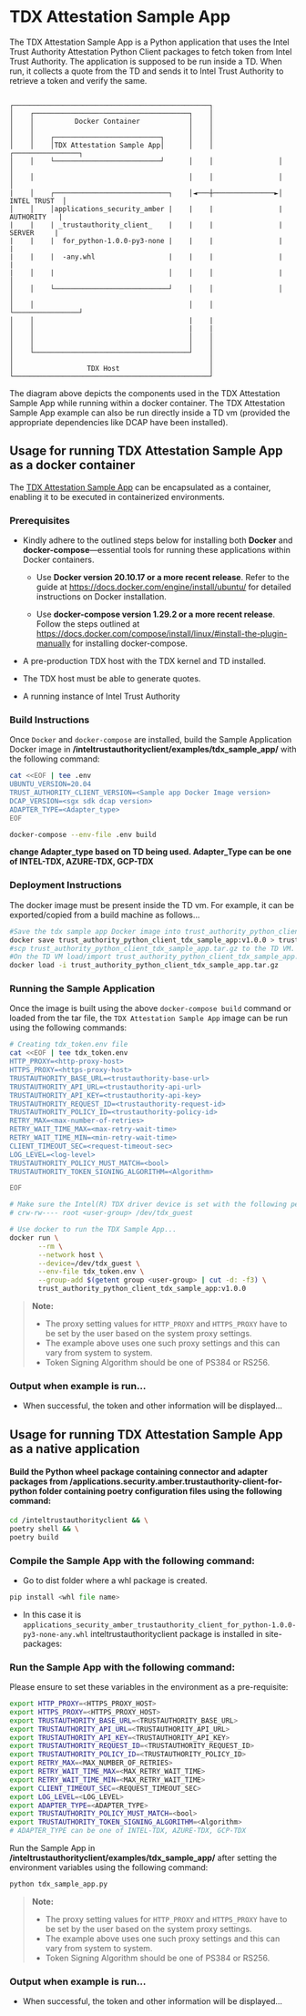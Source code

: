 # TDX Attestation Sample App
The TDX Attestation Sample App is a Python application that uses the Intel Trust Authority Attestation Python Client packages
to fetch token from Intel Trust Authority. The application is supposed to be run inside a TD. When run,
it collects a quote from the TD and sends it to Intel Trust Authority to retrieve a token and verify the same.

```

┌────────────────────────────────────────────────┐
│    ┌──────────────────────────────────────┐    │
│    │          Docker Container            │    │
│    │                                      │    │
│    │    ┌──────────────────────────┐      │    │
│    │    │TDX Attestation Sample App│      │    │                ┌────────────────┐
│    │    └──────────────────────────┘      │    │                │                │
│    │                                      │    │                │                │
|    │    ┌────────────────────────────┐    │◄───┼───────────────►│   INTEL TRUST  │
│    │    │applications_security_amber |    |    |                |    AUTHORITY   |
|    |    | _trustauthority_client_    |    |    |                |     SERVER     |
|    |    |  for_python-1.0.0-py3-none |    |    |                |                |
|    |    |  -any.whl                  |    |    |                |                |
|    │    |                            │    │    │                |                │
│    │    └────────────────────────────┘    │    │                │                │
│    │                                      │    │                └────────────────┘
│    │                                      |    |
│    │                                      |    |
│    │                                      │    │
│    │                                      │    │
│    └──────────────────────────────────────┘    │
│                                                │
│                  TDX Host                      │
└────────────────────────────────────────────────┘
```
The diagram above depicts the components used in the TDX Attestation Sample App while running within
a docker container. The TDX Attestation Sample App example can also be run directly inside a TD vm (provided
the appropriate dependencies like DCAP have been installed).


## Usage for running TDX Attestation Sample App as a docker container

The [TDX Attestation Sample App](../tdx_sample_app/tdx_sample_app.py) can be encapsulated as a container, enabling it to be executed in containerized environments.

### Prerequisites

- Kindly adhere to the outlined steps below for installing both <b>Docker</b> and <b>docker-compose</b>—essential tools for running these applications within Docker containers.

  - Use <b>Docker version 20.10.17 or a more recent release</b>. Refer to the guide at https://docs.docker.com/engine/install/ubuntu/ for detailed instructions on Docker installation.

  - Use <b>docker-compose version 1.29.2 or a more recent release</b>. Follow the steps outlined at https://docs.docker.com/compose/install/linux/#install-the-plugin-manually for installing docker-compose.

- A pre-production TDX host with the TDX kernel and TD installed.
- The TDX host must be able to generate quotes.
- A running instance of Intel Trust Authority 


### Build Instructions

Once `Docker` and `docker-compose` are installed, build the Sample Application Docker image in **/inteltrustauthorityclient/examples/tdx_sample_app/** with the following command:

```sh
cat <<EOF | tee .env
UBUNTU_VERSION=20.04
TRUST_AUTHORITY_CLIENT_VERSION=<Sample app Docker Image version>
DCAP_VERSION=<sgx sdk dcap version>
ADAPTER_TYPE=<Adapter_type>
EOF

docker-compose --env-file .env build
```
**change Adapter_type based on TD being used. Adapter_Type can be one of INTEL-TDX, AZURE-TDX, GCP-TDX**


### Deployment Instructions

The docker image must be present inside the TD vm.  For example, it can be exported/copied 
from a build machine as follows...
```sh
#Save the tdx sample app Docker image into trust_authority_python_client_tdx_sample_app.tar.gz
docker save trust_authority_python_client_tdx_sample_app:v1.0.0 > trust_authority_python_client_tdx_sample_app.tar.gz
#scp trust_authority_python_client_tdx_sample_app.tar.gz to the TD VM.
#On the TD VM load/import trust_authority_python_client_tdx_sample_app.tar.gz docker image using below command
docker load -i trust_authority_python_client_tdx_sample_app.tar.gz
``` 

### Running the Sample Application

Once the image is built using the above `docker-compose build` command or loaded from the tar file,
the `TDX Attestation Sample App` image can be run using the following commands:

```sh
# Creating tdx_token.env file
cat <<EOF | tee tdx_token.env
HTTP_PROXY=<http-proxy-host>
HTTPS_PROXY=<https-proxy-host>
TRUSTAUTHORITY_BASE_URL=<trustauthority-base-url>
TRUSTAUTHORITY_API_URL=<trustauthority-api-url>
TRUSTAUTHORITY_API_KEY=<trustauthority-api-key>
TRUSTAUTHORITY_REQUEST_ID=<trustauthority-request-id>
TRUSTAUTHORITY_POLICY_ID=<trustauthority-policy-id>
RETRY_MAX=<max-number-of-retries>
RETRY_WAIT_TIME_MAX=<max-retry-wait-time>
RETRY_WAIT_TIME_MIN=<min-retry-wait-time>
CLIENT_TIMEOUT_SEC=<request-timeout-sec>
LOG_LEVEL=<log-level>
TRUSTAUTHORITY_POLICY_MUST_MATCH=<bool>
TRUSTAUTHORITY_TOKEN_SIGNING_ALGORITHM=<Algorithm>

EOF

# Make sure the Intel(R) TDX driver device is set with the following permissions:
# crw-rw---- root <user-group> /dev/tdx_guest

# Use docker to run the TDX Sample App...
docker run \
       --rm \
       --network host \
       --device=/dev/tdx_guest \
       --env-file tdx_token.env \
       --group-add $(getent group <user-group> | cut -d: -f3) \
       trust_authority_python_client_tdx_sample_app:v1.0.0
```

> **Note:**
>
> - The proxy setting values for `HTTP_PROXY` and `HTTPS_PROXY` have to be set by the user based on the system proxy settings.
> - The example above uses one such proxy settings and this can vary from system to system.
> - Token Signing Algorithm should be one of PS384 or RS256.

### Output when example is run...
- When successful, the token and other information will be displayed...


## Usage for running TDX Attestation Sample App as a native application

#### Build the Python wheel package containing connector and adapter packages from **/applications.security.amber.trustauthority-client-for-python** folder containing poetry configuration files using the following command:

```sh
cd /inteltrustauthorityclient && \
poetry shell && \
poetry build
```

### Compile the Sample App with the following command:

- Go to  dist folder where a whl package is created.
```Python
pip install <whl file name>
```
- In this case it is `applications_security_amber_trustauthority_client_for_python-1.0.0-py3-none-any.whl` inteltrustauthorityclient package is installed in site-packages:


### Run the Sample App with the following command:

Please ensure to set these variables in the environment as a pre-requisite:

```sh
export HTTP_PROXY=<HTTPS_PROXY_HOST>
export HTTPS_PROXY=<HTTPS_PROXY_HOST>
export TRUSTAUTHORITY_BASE_URL=<TRUSTAUTHORITY_BASE_URL>
export TRUSTAUTHORITY_API_URL=<TRUSTAUTHORITY_API_URL>
export TRUSTAUTHORITY_API_KEY=<TRUSTAUTHORITY_API_KEY>
export TRUSTAUTHORITY_REQUEST_ID=<TRUSTAUTHORITY_REQUEST_ID>
export TRUSTAUTHORITY_POLICY_ID=<TRUSTAUTHORITY_POLICY_ID>
export RETRY_MAX=<MAX_NUMBER_OF_RETRIES>
export RETRY_WAIT_TIME_MAX=<MAX_RETRY_WAIT_TIME>
export RETRY_WAIT_TIME_MIN=<MAX_RETRY_WAIT_TIME>
export CLIENT_TIMEOUT_SEC=<REQUEST_TIMEOUT_SEC>
export LOG_LEVEL=<LOG_LEVEL>
export ADAPTER_TYPE=<ADAPTER_TYPE>
export TRUSTAUTHORITY_POLICY_MUST_MATCH=<bool>
export TRUSTAUTHORITY_TOKEN_SIGNING_ALGORITHM=<Algorithm>
# ADAPTER_TYPE can be one of INTEL-TDX, AZURE-TDX, GCP-TDX
```


Run the Sample App in **/inteltrustauthorityclient/examples/tdx_sample_app/** after setting the environment variables using the following command:

```sh
python tdx_sample_app.py
```

> **Note:**
>
> - The proxy setting values for `HTTP_PROXY` and `HTTPS_PROXY` have to be set by the user based on the system proxy settings.
> - The example above uses one such proxy settings and this can vary from system to system.
> - Token Signing Algorithm should be one of PS384 or RS256.

### Output when example is run...
- When successful, the token and other information will be displayed...

